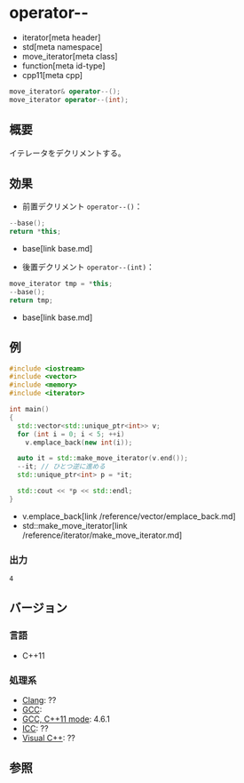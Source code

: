 # operator--
* iterator[meta header]
* std[meta namespace]
* move_iterator[meta class]
* function[meta id-type]
* cpp11[meta cpp]

```cpp
move_iterator& operator--();
move_iterator operator--(int);
```

## 概要
イテレータをデクリメントする。


## 効果

- 前置デクリメント `operator--()`：

```cpp
--base();
return *this;
```
* base[link base.md]

- 後置デクリメント `operator--(int)`：

```cpp
move_iterator tmp = *this;
--base();
return tmp;
```
* base[link base.md]


## 例
```cpp example
#include <iostream>
#include <vector>
#include <memory>
#include <iterator>

int main()
{
  std::vector<std::unique_ptr<int>> v;
  for (int i = 0; i < 5; ++i)
    v.emplace_back(new int(i));

  auto it = std::make_move_iterator(v.end());
  --it; // ひとつ逆に進める
  std::unique_ptr<int> p = *it;

  std::cout << *p << std::endl;
}
```
* v.emplace_back[link /reference/vector/emplace_back.md]
* std::make_move_iterator[link /reference/iterator/make_move_iterator.md]

### 出力
```
4
```

## バージョン
### 言語
- C++11

### 処理系
- [Clang](/implementation.md#clang): ??
- [GCC](/implementation.md#gcc): 
- [GCC, C++11 mode](/implementation.md#gcc): 4.6.1
- [ICC](/implementation.md#icc): ??
- [Visual C++](/implementation.md#visual_cpp): ??


## 参照


